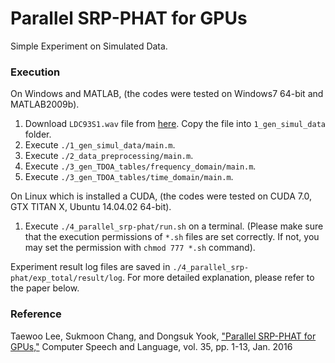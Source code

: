 # Parallel SRP-PHAT for GPUs
Simple Experiment on Simulated Data.
### Execution
On Windows and MATLAB, (the codes were tested on Windows7 64-bit and MATLAB2009b).
 1. Download `LDC93S1.wav` file from [here](https://www.google.com/url?q=https%3A%2F%2Fcatalog.ldc.upenn.edu%2Fdesc%2Faddenda%2FLDC93S1.wav&sa=D&sntz=1&usg=AFQjCNE1QtQownD3lvimnRxuWBXkutWotg). Copy the file into `1_gen_simul_data` folder.
 2. Execute `./1_gen_simul_data/main.m`.
 3. Execute `./2_data_preprocessing/main.m`.
 4. Execute `./3_gen_TDOA_tables/frequency_domain/main.m`.
 5. Execute `./3_gen_TDOA_tables/time_domain/main.m`.

On Linux which is installed a CUDA, (the codes were tested on CUDA 7.0, GTX TITAN X, Ubuntu 14.04.02 64-bit).
 1. Execute `./4_parallel_srp-phat/run.sh` on a terminal. (Please make sure that the execution permissions of `*.sh` files are set correctly. If not, you may set the permission with `chmod 777 *.sh` command).

Experiment result log files are saved in `./4_parallel_srp-phat/exp_total/result/log`. For more detailed explanation, please refer to the paper below.

### Reference
Taewoo Lee, Sukmoon Chang, and Dongsuk Yook, ["Parallel SRP-PHAT for GPUs,"](http://www.sciencedirect.com/science/article/pii/S0885230815000455)
 Computer Speech and Language, vol. 35, pp. 1-13, Jan. 2016
